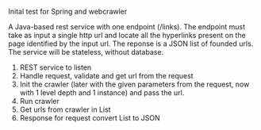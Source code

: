 Inital test for Spring and webcrawler

A Java-based rest service with one endpoint (/links). 
The endpoint must take as input a single http url and locate all the hyperlinks present on the page identified by the input url. 
The reponse is a JSON list of founded urls.
The service will be stateless, without database. 

1. REST service to listen
2. Handle request, validate and get url from the request
3. Init the crawler  (later with the given parameters from the request, now with 1 level depth and 1 instance) and pass the url.
4. Run crawler 
5. Get urls from crawler in List<String>
6. Response for request convert List<String> to JSON 



